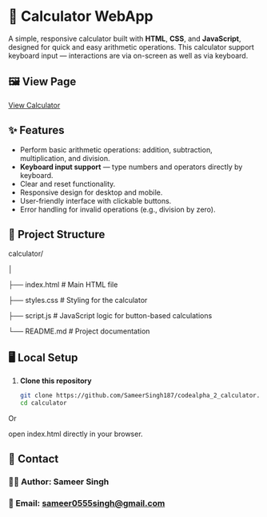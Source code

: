 # 🧮 Calculator WebApp

A simple, responsive calculator built with **HTML**, **CSS**, and **JavaScript**, designed for quick and easy arithmetic operations. This calculator support keyboard input — interactions are via on-screen as well as via keyboard.


## 🖼️ View Page
[View Calculator](https://calculator-by-ss0.netlify.app)


## ✨ Features
- Perform basic arithmetic operations: addition, subtraction, multiplication, and division.
- **Keyboard input support** — type numbers and operators directly by keyboard.
- Clear and reset functionality.
- Responsive design for desktop and mobile.
- User-friendly interface with clickable buttons.
- Error handling for invalid operations (e.g., division by zero).

## 📂 Project Structure
calculator/

│

├── index.html        # Main HTML file

├── styles.css        # Styling for the calculator

├── script.js         # JavaScript logic for button-based calculations

└── README.md         # Project documentation  


## 🖥️ Local Setup
1. **Clone this repository**
   ```bash
   git clone https://github.com/SameerSingh187/codealpha_2_calculator.git
   cd calculator
Or 

open index.html directly in your browser.


## 📮 Contact
### 👨‍💻 Author: Sameer Singh
### 📧 Email: sameer0555singh@gmail.com   
